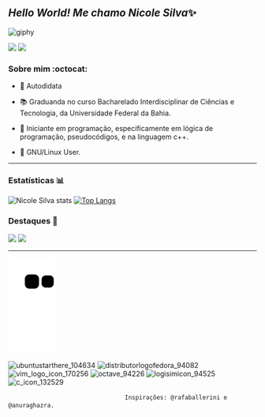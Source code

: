 ## _Hello World! Me chamo Nicole Silva_:sparkles: 

![giphy](https://user-images.githubusercontent.com/68083480/145662235-81c4ef7b-cbfe-4a90-9bdc-a96e6aeabf8c.gif)

[/Buton Linkedin e Gmail/]: <> (Copiei e colei, não entendo de HTML.)
<p align="left">
  <a href="mailto:nicolesilva8144@gmail.com?subject=Ol%C3%A1!" alt="Gmail" target="_blank">
  <img src="https://img.shields.io/badge/-Gmail-FF0000?style=flat-square&labelColor=FF0000&logo=gmail&logoColor=white&link=mailto:pedroveiga.ribeiro@gmail.com?subject=Ol%C3%A1!"  /></a>
  
  <a href="https://www.linkedin.com/in/nicole-silva-a1a184224/" alt="Linkedin" target="_blank">
  <img src="https://img.shields.io/badge/-Linkedin-0e76a8?style=flat-square&logo=Linkedin&logoColor=white&link=https://www.linkedin.com/in/pedro-veiga-ribeiro-01b137206/" /></a>

### Sobre mim :octocat:
- :bookmark_tabs: Autodidata 
- :books: Graduanda no curso Bacharelado Interdisciplinar de Ciências e Tecnologia, da Universidade Federal da Bahia.

- :space_invader: Iniciante em programação, especificamente em lógica de programação, pseudocódigos, e na linguagem c++.

- :penguin: GNU/Linux User.
  
*** 
### Estatísticas :bar_chart: 
[//]: <> (Estatísticas perfil.)
![Nicole Silva stats](https://github-readme-stats.vercel.app/api?username=Nicolesilvaa&hide=contribs,prs&show_icons=true&theme=radical)
[![Top Langs](https://github-readme-stats.vercel.app/api/top-langs/?username=Nicolesilvaa&layout=compact&theme=radical)](https://github.com/anuraghazr/githubreadmestats)

### Destaques :pushpin:
[//]: <> (Principais repositórios.)
![](https://github-readme-stats.vercel.app/api/pin/?username=nicolesilvaa&repo=AlgoMat&theme=radical)
![](https://github-readme-stats.vercel.app/api/pin/?username=nicolesilvaa&repo=Primeiros.Codigos&theme=radical)
***
[//]: <> (Animação.)
![Snake animation](https://github.com/rafaballerini/rafaballerini/blob/output/github-contribution-grid-snake.svg)
  
[/Tools/]: <> (Ferramentas que ja utilizei.)
![ubuntustarthere_104634](https://user-images.githubusercontent.com/68083480/145677940-b0f7ab9e-27af-49a2-a8d7-acc1cf2c7001.png)
![distributorlogofedora_94082](https://user-images.githubusercontent.com/68083480/145678043-8a601a95-65b2-40ef-bb10-9bd2038d0523.png)
 ![vim_logo_icon_170256](https://user-images.githubusercontent.com/68083480/145678393-451c3158-5b2b-4a01-ab15-e451da3ec24a.png)
 ![octave_94226](https://user-images.githubusercontent.com/68083480/145678540-2deaa0d7-dfca-49eb-8674-e0b2ebfafe08.png)
 ![logisimicon_94525](https://user-images.githubusercontent.com/68083480/145678653-5a3afbf8-086b-4f05-aa06-65be984e55f8.png)
![c_icon_132529](https://user-images.githubusercontent.com/68083480/145678764-dbd05c89-4b2d-47c1-83eb-29bada75f5d7.png)
  
                                     Inspirações: @rafaballerini e @anuraghazra.



